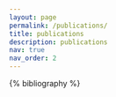 ```yaml
---
layout: page
permalink: /publications/
title: publications
description: publications
nav: true
nav_order: 2
---
```


<!-- _pages/publications.md -->
<div class="publications">

{% bibliography %}

</div>
